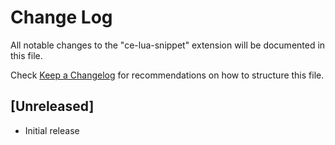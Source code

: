 # Change Log
All notable changes to the "ce-lua-snippet" extension will be documented in this file.

Check [Keep a Changelog](http://keepachangelog.com/) for recommendations on how to structure this file.

## [Unreleased]
- Initial release